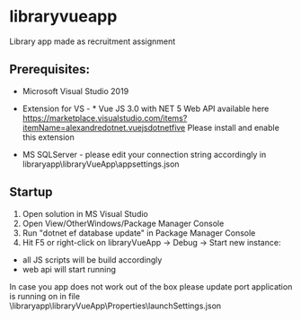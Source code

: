 # libraryvueapp
Library app made as recruitment assignment
## Prerequisites:

* Microsoft Visual Studio 2019

* Extension for VS - * Vue JS 3.0 with NET 5 Web API available here https://marketplace.visualstudio.com/items?itemName=alexandredotnet.vuejsdotnetfive Please install and enable this extension

* MS SQLServer - please edit your connection string accordingly in libraryapp\libraryVueApp\appsettings.json

## Startup

1. Open solution in MS Visual Studio
2. Open View/OtherWindows/Package Manager Console
3. Run "dotnet ef database update" in Package Manager Console
4. Hit F5 or right-click on libraryVueApp -> Debug -> Start new instance:

 * all JS scripts will be build accordingly
 * web api will start running

In case you app does not work out of the box please update port application is running on in file
 \libraryapp\libraryVueApp\Properties\launchSettings.json
